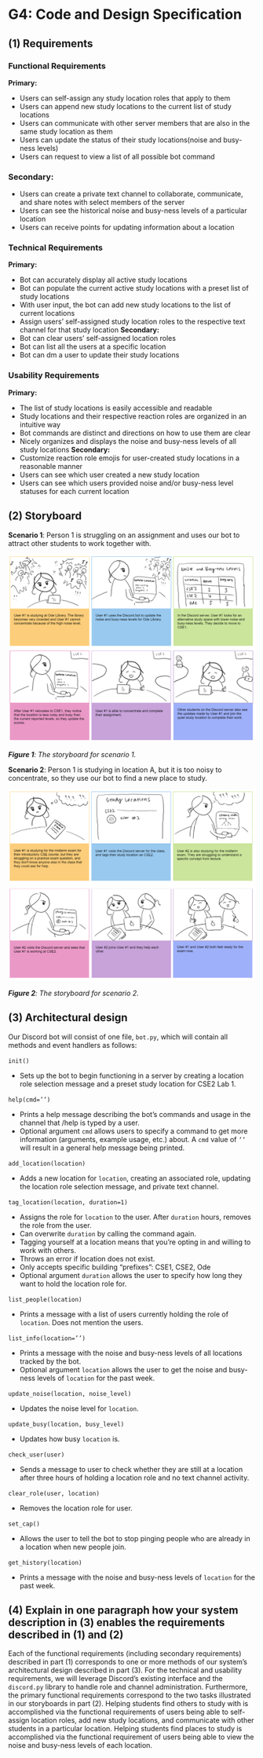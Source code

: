 # G4: Code and Design Specification

## (1) Requirements
### Functional Requirements
**Primary:**
- Users can self-assign any study location roles that apply to them 
- Users can append new study locations to the current list of study locations
- Users can communicate with other server members that are also in the same study location as them
- Users can update the status of their study locations(noise and busy-ness levels)
- Users can request to view a list of all possible bot command
### Secondary:
- Users can create a private text channel to collaborate, communicate, and share notes with select members of the server
- Users can see the historical noise and busy-ness levels of a particular location
- Users can receive points for updating information about a location
### Technical Requirements
**Primary:**
- Bot can accurately display all active study locations 
- Bot can populate the current active study locations with a preset list of study locations
- With user input, the bot can add new study locations to the list of current locations
- Assign users’ self-assigned study location roles to the respective text channel for that study location
**Secondary:**
- Bot can clear users’ self-assigned location roles
- Bot can list all the users at a specific location
- Bot can dm a user to update their study locations
### Usability Requirements
**Primary:**
- The list of study locations is easily accessible and readable
- Study locations and their respective reaction roles are organized in an intuitive way
- Bot commands are distinct and directions on how to use them are clear
- Nicely organizes and displays the noise and busy-ness levels of all study locations
**Secondary:**
- Customize reaction role emojis for user-created study locations in a reasonable manner
- Users can see which user created a new study location
- Users can see which users provided noise and/or busy-ness level statuses for each current location

## (2) Storyboard
**Scenario 1**: Person 1 is struggling on an assignment and uses our bot to attract other students to work together with.

![](images/G4/image1.png)

_**Figure 1**: The storyboard for scenario 1._

**Scenario 2**: Person 1 is studying in location A, but it is too noisy to concentrate, so they use our bot to find a new place to study.

![](images/G4/image2.png)

_**Figure 2**: The storyboard for scenario 2._

## (3) Architectural design
Our Discord bot will consist of one file, `bot.py`, which will contain all methods and event handlers as follows:

`init()`
- Sets up the bot to begin functioning in a server by creating a location role selection message and a preset study location for CSE2 Lab 1.

`help(cmd=’’)`
- Prints a help message describing the bot’s commands and usage in the channel that /help is typed by a user.
- Optional argument `cmd` allows users to specify a command to get more information (arguments, example usage, etc.) about. A `cmd` value of `’’` will result in a general help message being printed.

`add_location(location)`
- Adds a new location for `location`, creating an associated role, updating the location role selection message, and private text channel.

`tag_location(location, duration=1)`
- Assigns the role for `location` to the user. After `duration` hours, removes the role from the user.
- Can overwrite `duration` by calling the command again.
- Tagging yourself at a location means that you’re opting in and willing to work with others. 
- Throws an error if location does not exist.
- Only accepts specific building “prefixes”: CSE1, CSE2, Ode
- Optional argument `duration` allows the user to specify how long they want to hold the location role for.

`list_people(location)`
- Prints a message with a list of users currently holding the role of `location`. Does not mention the users.

`list_info(location=’’)`
- Prints a message with the noise and busy-ness levels of all locations tracked by the bot.
- Optional argument `location` allows the user to get the noise and busy-ness levels of `location` for the past week.

`update_noise(location, noise_level)`
- Updates the noise level for `location`.

`update_busy(location, busy_level)`
- Updates how busy `location` is.

`check_user(user)`
- Sends a message to user to check whether they are still at a location after three hours of holding a location role and no text channel activity.

`clear_role(user, location)`
- Removes the location role for user.

`set_cap()`
- Allows the user to tell the bot to stop pinging people who are already in a location when new people join.

`get_history(location)`
- Prints a message with the noise and busy-ness levels of `location` for the past week.

## (4) Explain in one paragraph how your system description in (3) enables the requirements described in (1) and (2)

Each of the functional requirements (including secondary requirements) described in part (1) corresponds to one or more methods of our system’s architectural design described in part (3). For the technical and usability requirements, we will leverage Discord’s existing interface and the `discord.py` library to handle role and channel administration.  Furthermore, the primary functional requirements correspond to the two tasks illustrated in our storyboards in part (2). Helping students find others to study with is accomplished via the functional requirements of users being able to self-assign location roles, add new study locations, and communicate with other students in a particular location. Helping students find places to study is accomplished via the functional requirement of users being able to view the noise and busy-ness levels of each location.